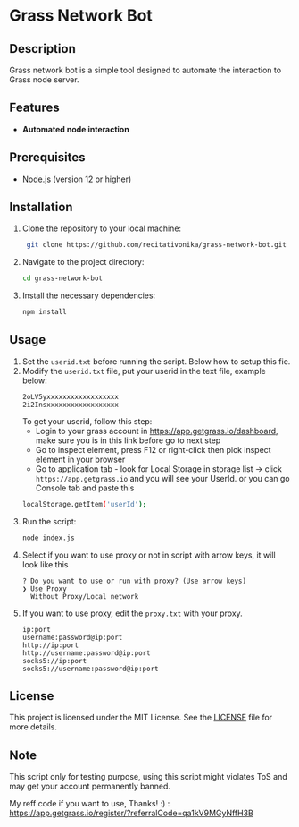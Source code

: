 # Grass Network Bot

## Description
Grass network bot is a simple tool designed to automate the interaction to Grass node server.

## Features
- **Automated node interaction**

## Prerequisites
- [Node.js](https://nodejs.org/) (version 12 or higher)

## Installation

1. Clone the repository to your local machine:
   ```bash
	git clone https://github.com/recitativonika/grass-network-bot.git
   ```
2. Navigate to the project directory:
	```bash
	cd grass-network-bot
	```
3. Install the necessary dependencies:
	```bash
	npm install
	```

## Usage

1. Set the `userid.txt` before running the script. Below how to setup this fie.
2. Modify the `userid.txt` file, put your userid in the text file, example below:
	```
	2oLV5yxxxxxxxxxxxxxxxxxx
 	2i2Insxxxxxxxxxxxxxxxxxx
	```
	To get your userid, follow this step:
	- Login to your grass account in https://app.getgrass.io/dashboard, make sure you is in this link before go to next step
	- Go to inspect element, press F12 or right-click then pick inspect element in your browser
	- Go to application tab - look for Local Storage in storage list -> click `https://app.getgrass.io` and you will see your UserId.
	or you can go Console tab and paste this 
	```bash
	localStorage.getItem('userId');
 	```
3. Run the script:
	```bash
	node index.js
	```
4. Select if you want to use proxy or not in script with arrow keys, it will look like this
	```
 	? Do you want to use or run with proxy? (Use arrow keys)
	❯ Use Proxy
	  Without Proxy/Local network
 	```
5. If you want to use proxy, edit the `proxy.txt` with your proxy.
	```
 	ip:port
	username:password@ip:port
	http://ip:port
	http://username:password@ip:port
	socks5://ip:port
	socks5://username:password@ip:port
 	```
## License
This project is licensed under the MIT License. See the [LICENSE](LICENSE) file for more details.

## Note
This script only for testing purpose, using this script might violates ToS and may get your account permanently banned.

My reff code if you want to use, Thanks! :) : 
https://app.getgrass.io/register/?referralCode=qa1kV9MGyNffH3B
